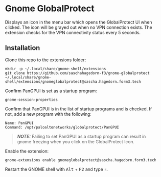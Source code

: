 # Gnome GlobalProtect

Displays an icon in the menu bar which opens the GlobalProtect UI when clicked. The icon will be grayed out when no VPN connection exists. The extension checks for the VPN connectivity status every 5 seconds. 

## Installation

Clone this repo to the extensions folder:

```
mkdir -p ~/.local/share/gnome-shell/extensions
git clone https://github.com/saschahagedorn-f3/gnome-globalprotect ~/.local/share/gnome-shell/extensions/gnomeglobalprotect@sascha.hagedorn.form3.tech
```

Confirm PanGPUI is set as a startup program:

```
gnome-session-properties
```

Confirm that PanGPUI is in the list of startup programs and is checked. If not, add a new program with the following:

```
Name: PanGPUI
Command: /opt/paloaltonetworks/globalprotect/PanGPUI
```

> **_NOTE:_** Failing to set PanGPUI as a startup program can result in gnome freezing when you click on the GlobalProtect Icon.


Enable the extension:

```
gnome-extensions enable gnomeglobalprotect@sascha.hagedorn.form3.tech
```

Restart the GNOME shell with <kbd>Alt</kbd> + <kbd>F2</kbd> and type `r`.
